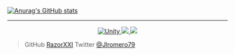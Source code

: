 [![Anurag's GitHub stats](https://github-readme-stats.vercel.app/api?username=RazorXXI&count_private=true&show_icons=true&theme=tokyonight)](https://github.com/anuraghazra/github-readme-stats)

---

<p align="center">
  <a href="https://unity.com/">
    <img src="https://img.shields.io/badge/Unity-2020.3.25f1-red"
         alt="Unity">
  </a>
  <a href="https://docs.unity3d.com/Manual/index.html">
    <img src="https://img.shields.io/badge/UnityDoc-2020.3-green">
  </a>
  <a href="https://docs.unity3d.com/ScriptReference/index.html">
    <img src="https://img.shields.io/badge/UnityAPI-2020.3-blue">
  </a>
</p>

> GitHub [RazorXXI](https://github.com/RazorXXI)
> Twitter [@Jlromero79](https://twitter.com/Jlromero79)
<!---
RazorXXI/RazorXXI is a ✨ special ✨ repository because its `README.md` (this file) appears on your GitHub profile.
You can click the Preview link to take a look at your changes.
--->
